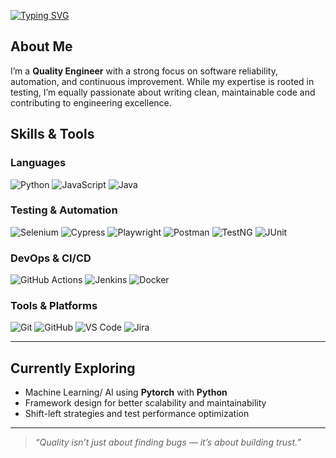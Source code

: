 [![Typing SVG](https://readme-typing-svg.demolab.com/?lines=Hi,+welcome;Nice+to+see+you)](https://git.io/typing-svg)
 ## About Me
 
I’m a **Quality Engineer** with a strong focus on software reliability, automation, and continuous improvement. While my expertise is rooted in testing, I’m equally passionate about writing clean, maintainable code and contributing to engineering excellence.


## Skills & Tools

### Languages  
![Python](https://img.shields.io/badge/Python-3776AB?style=flat&logo=python&logoColor=white)
![JavaScript](https://img.shields.io/badge/JavaScript-F7DF1E?style=flat&logo=javascript&logoColor=black)
![Java](https://img.shields.io/badge/Java-007396?style=flat&logo=java&logoColor=white)


### Testing & Automation  
![Selenium](https://img.shields.io/badge/Selenium-43B02A?style=flat&logo=selenium&logoColor=white)
![Cypress](https://img.shields.io/badge/Cypress-17202C?style=flat&logo=cypress&logoColor=white)
![Playwright](https://img.shields.io/badge/Playwright-45BA63?style=flat&logo=playwright&logoColor=white)
![Postman](https://img.shields.io/badge/Postman-FF6C37?style=flat&logo=postman&logoColor=white)
![TestNG](https://img.shields.io/badge/TestNG-FF5B5B?style=flat)
![JUnit](https://img.shields.io/badge/JUnit-25A162?style=flat)

### DevOps & CI/CD  
![GitHub Actions](https://img.shields.io/badge/GitHub_Actions-2088FF?style=flat&logo=github-actions&logoColor=white)
![Jenkins](https://img.shields.io/badge/Jenkins-D24939?style=flat&logo=jenkins&logoColor=white)
![Docker](https://img.shields.io/badge/Docker-2496ED?style=flat&logo=docker&logoColor=white)

### Tools & Platforms  
![Git](https://img.shields.io/badge/Git-F05032?style=flat&logo=git&logoColor=white)
![GitHub](https://img.shields.io/badge/GitHub-181717?style=flat&logo=github&logoColor=white)
![VS Code](https://img.shields.io/badge/VS_Code-007ACC?style=flat&logo=visual-studio-code&logoColor=white)
![Jira](https://img.shields.io/badge/Jira-0052CC?style=flat&logo=jira&logoColor=white)

---

## Currently Exploring

- Machine Learning/ AI using **Pytorch** with **Python**
- Framework design for better scalability and maintainability
- Shift-left strategies and test performance optimization

---


> *“Quality isn’t just about finding bugs — it’s about building trust.”*
